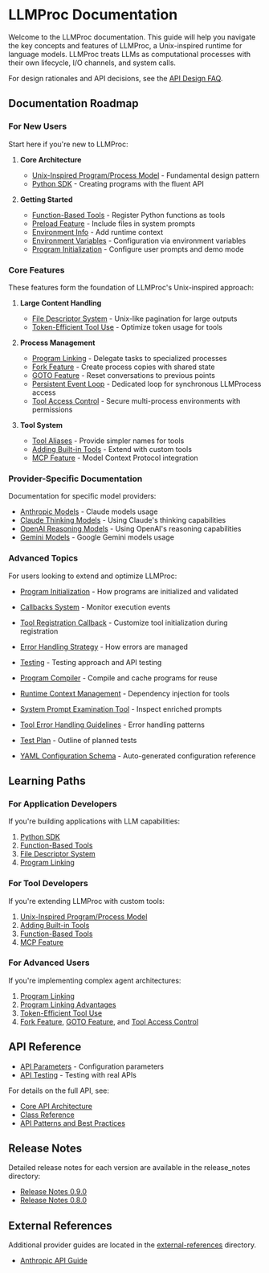 # LLMProc Documentation

Welcome to the LLMProc documentation. This guide will help you navigate the key concepts and features of LLMProc, a Unix-inspired runtime for language models. LLMProc treats LLMs as computational processes with their own lifecycle, I/O channels, and system calls.

For design rationales and API decisions, see the [API Design FAQ](../FAQ.md).

## Documentation Roadmap

### For New Users

Start here if you're new to LLMProc:

1. **Core Architecture**
   - [Unix-Inspired Program/Process Model](unix-program-process-model.md) - Fundamental design pattern
   - [Python SDK](python-sdk.md) - Creating programs with the fluent API

2. **Getting Started**
   - [Function-Based Tools](function-based-tools.md) - Register Python functions as tools
   - [Preload Feature](preload-feature.md) - Include files in system prompts
   - [Environment Info](env_info.md) - Add runtime context
   - [Environment Variables](environment-variables.md) - Configuration via environment variables
   - [Program Initialization](program-initialization.md) - Configure user prompts and demo mode

### Core Features

These features form the foundation of LLMProc's Unix-inspired approach:

1. **Large Content Handling**
   - [File Descriptor System](file-descriptor-system.md) - Unix-like pagination for large outputs
   - [Token-Efficient Tool Use](token-efficient-tool-use.md) - Optimize token usage for tools

2. **Process Management**
   - [Program Linking](program-linking.md) - Delegate tasks to specialized processes
   - [Fork Feature](fork-feature.md) - Create process copies with shared state
   - [GOTO Feature](goto-feature.md) - Reset conversations to previous points
   - [Persistent Event Loop](persistent-event-loop.md) - Dedicated loop for synchronous LLMProcess access
   - [Tool Access Control](tool-access-control.md) - Secure multi-process environments with permissions

3. **Tool System**
   - [Tool Aliases](tool-aliases.md) - Provide simpler names for tools
   - [Adding Built-in Tools](adding-builtin-tools.md) - Extend with custom tools
   - [MCP Feature](mcp-feature.md) - Model Context Protocol integration

### Provider-Specific Documentation

Documentation for specific model providers:

- [Anthropic Models](anthropic.md) - Claude models usage
- [Claude Thinking Models](claude-thinking-models.md) - Using Claude's thinking capabilities
- [OpenAI Reasoning Models](openai-reasoning-models.md) - Using OpenAI's reasoning capabilities
- [Gemini Models](gemini.md) - Google Gemini models usage

### Advanced Topics

For users looking to extend and optimize LLMProc:

- [Program Initialization](program-initialization.md) - How programs are initialized and validated
- [Callbacks System](callbacks.md) - Monitor execution events
- [Tool Registration Callback](tool-registration-callback.md) - Customize tool initialization during registration
- [Error Handling Strategy](error-handling-strategy.md) - How errors are managed
- [Testing](testing.md) - Testing approach and API testing

- [Program Compiler](program-compiler.md) - Compile and cache programs for reuse
- [Runtime Context Management](runtime-context.md) - Dependency injection for tools
- [System Prompt Examination Tool](system-prompt-tool.md) - Inspect enriched prompts
- [Tool Error Handling Guidelines](tool-error-handling.md) - Error handling patterns
- [Test Plan](test-plan.md) - Outline of planned tests
- [YAML Configuration Schema](yaml_config_schema.md) - Auto-generated configuration reference

## Learning Paths

### For Application Developers

If you're building applications with LLM capabilities:

1. [Python SDK](python-sdk.md)
2. [Function-Based Tools](function-based-tools.md)
3. [File Descriptor System](file-descriptor-system.md)
4. [Program Linking](program-linking.md)

### For Tool Developers

If you're extending LLMProc with custom tools:

1. [Unix-Inspired Program/Process Model](unix-program-process-model.md)
2. [Adding Built-in Tools](adding-builtin-tools.md)
3. [Function-Based Tools](function-based-tools.md)
4. [MCP Feature](mcp-feature.md)

### For Advanced Users

If you're implementing complex agent architectures:

1. [Program Linking](program-linking.md)
2. [Program Linking Advantages](program-linking-advantages.md)
3. [Token-Efficient Tool Use](token-efficient-tool-use.md)
4. [Fork Feature](fork-feature.md), [GOTO Feature](goto-feature.md), and [Tool Access Control](tool-access-control.md)

## API Reference

- [API Parameters](api_parameters.md) - Configuration parameters
- [API Testing](api_testing.md) - Testing with real APIs

For details on the full API, see:
- [Core API Architecture](api/core.md)
- [Class Reference](api/classes.md)
- [API Patterns and Best Practices](api/patterns.md)

## Release Notes

Detailed release notes for each version are available in the release_notes directory:

- [Release Notes 0.9.0](release_notes/RELEASE_NOTES_0.9.0.md)
- [Release Notes 0.8.0](release_notes/RELEASE_NOTES_0.8.0.md)

## External References

Additional provider guides are located in the [external-references](external-references/) directory.

- [Anthropic API Guide](external-references/anthropic-api.md)
